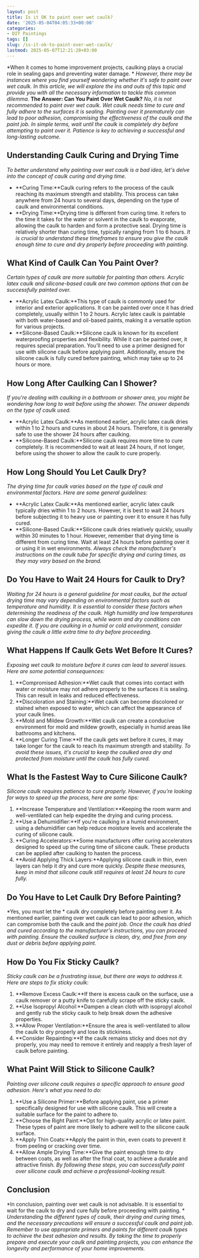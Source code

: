 ```yaml
---
layout: post
title: Is it OK to paint over wet caulk?
date: '2025-05-04T04:05:33+00:00'
categories:
- DIY Paintings
tags: []
slug: /is-it-ok-to-paint-over-wet-caulk/
lastmod: 2025-05-07T12:21:28+03:00
---
```


*When it comes to home improvement projects, caulking plays a crucial role in sealing gaps and preventing water damage. *
*However, there may be instances where you find yourself wondering whether it's safe to paint over wet caulk. In this article, we will explore the ins and outs of this topic and provide you with all the necessary information to tackle this common dilemma.*
**The Answer: Can You Paint Over Wet Caulk?**
*No, it is not recommended to paint over wet caulk. Wet caulk needs time to cure and fully adhere to the surfaces it is sealing. Painting over it prematurely can lead to poor adhesion, compromising the effectiveness of the caulk and the paint job.*
*In simple terms, wait until the caulk is completely dry before attempting to paint over it. Patience is key to achieving a successful and long-lasting outcome.*
## **Understanding Caulk Curing and Drying Time**
*To better understand why painting over wet caulk is a bad idea, let's delve into the concept of caulk curing and drying time.*
- **Curing Time:**Caulk curing refers to the process of the caulk reaching its maximum strength and stability. This process can take anywhere from 24 hours to several days, depending on the type of caulk and environmental conditions.
- **Drying Time:**Drying time is different from curing time. It refers to the time it takes for the water or solvent in the caulk to evaporate, allowing the caulk to harden and form a protective seal. Drying time is relatively shorter than curing time, typically ranging from 1 to 6 hours.
*It is crucial to understand these timeframes to ensure you give the caulk enough time to cure and dry properly before proceeding with painting.*
## **What Kind of Caulk Can You Paint Over?**
*Certain types of caulk are more suitable for painting than others. Acrylic latex caulk and silicone-based caulk are two common options that can be successfully painted over.*
- **Acrylic Latex Caulk:**This type of caulk is commonly used for interior and exterior applications. It can be painted over once it has dried completely, usually within 1 to 2 hours. Acrylic latex caulk is paintable with both water-based and oil-based paints, making it a versatile option for various projects.
- **Silicone-Based Caulk:**Silicone caulk is known for its excellent waterproofing properties and flexibility. While it can be painted over, it requires special preparation. You'll need to use a primer designed for use with silicone caulk before applying paint. Additionally, ensure the silicone caulk is fully cured before painting, which may take up to 24 hours or more.
## **How Long After Caulking Can I Shower?**
*If you're dealing with caulking in a bathroom or shower area, you might be wondering how long to wait before using the shower. The answer depends on the type of caulk used.*
- **Acrylic Latex Caulk:**As mentioned earlier, acrylic latex caulk dries within 1 to 2 hours and cures in about 24 hours. Therefore, it is generally safe to use the shower 24 hours after caulking.
- **Silicone-Based Caulk:**Silicone caulk requires more time to cure completely. It is recommended to wait at least 24 hours, if not longer, before using the shower to allow the caulk to cure properly.
## **How Long Should You Let Caulk Dry?**
*The drying time for caulk varies based on the type of caulk and environmental factors. Here are some general guidelines:*
- **Acrylic Latex Caulk:**As mentioned earlier, acrylic latex caulk typically dries within 1 to 2 hours. However, it is best to wait 24 hours before subjecting it to heavy use or painting over it to ensure it has fully cured.
- **Silicone-Based Caulk:**Silicone caulk dries relatively quickly, usually within 30 minutes to 1 hour. However, remember that drying time is different from curing time. Wait at least 24 hours before painting over it or using it in wet environments.
*Always check the manufacturer's instructions on the caulk tube for specific drying and curing times, as they may vary based on the brand.*
## **Do You Have to Wait 24 Hours for Caulk to Dry?**
*Waiting for 24 hours is a general guideline for most caulks, but the actual drying time may vary depending on environmental factors such as temperature and humidity. It is essential to consider these factors when determining the readiness of the caulk.*
*High humidity and low temperatures can slow down the drying process, while warm and dry conditions can expedite it. If you are caulking in a humid or cold environment, consider giving the caulk a little extra time to dry before proceeding.*
## **What Happens If Caulk Gets Wet Before It Cures?**
*Exposing wet caulk to moisture before it cures can lead to several issues. Here are some potential consequences:*
1. **Compromised Adhesion:**Wet caulk that comes into contact with water or moisture may not adhere properly to the surfaces it is sealing. This can result in leaks and reduced effectiveness.
2. **Discoloration and Staining:**Wet caulk can become discolored or stained when exposed to water, which can affect the appearance of your caulk lines.
3. **Mold and Mildew Growth:**Wet caulk can create a conducive environment for mold and mildew growth, especially in humid areas like bathrooms and kitchens.
4. **Longer Curing Time:**If the caulk gets wet before it cures, it may take longer for the caulk to reach its maximum strength and stability.
*To avoid these issues, it's crucial to keep the caulked area dry and protected from moisture until the caulk has fully cured.*
## **What Is the Fastest Way to Cure Silicone Caulk?**
*Silicone caulk requires patience to cure properly. However, if you're looking for ways to speed up the process, here are some tips:*
1. **Increase Temperature and Ventilation:**Keeping the room warm and well-ventilated can help expedite the drying and curing process.
2. **Use a Dehumidifier:**If you're caulking in a humid environment, using a dehumidifier can help reduce moisture levels and accelerate the curing of silicone caulk.
3. **Curing Accelerators:**Some manufacturers offer curing accelerators designed to speed up the curing time of silicone caulk. These products can be applied after caulking to hasten the process.
4. **Avoid Applying Thick Layers:**Applying silicone caulk in thin, even layers can help it dry and cure more quickly.
*Despite these measures, keep in mind that silicone caulk still requires at least 24 hours to cure fully.*
## **Do You Have to Let Caulk Dry Before Painting?**
*Yes, you must let the *
caulk dry completely before painting over it. As mentioned earlier, painting over wet caulk can lead to poor adhesion, which can compromise both the caulk and the
*paint job.*
*Once the caulk has dried and cured according to the manufacturer's instructions, you can proceed with painting. Ensure the caulked surface is clean, dry, and free from any dust or debris before applying paint.*
## **How Do You Fix Sticky Caulk?**
*Sticky caulk can be a frustrating issue, but there are ways to address it. Here are steps to fix sticky caulk:*
1. **Remove Excess Caulk:**If there is excess caulk on the surface, use a caulk remover or a putty knife to carefully scrape off the sticky caulk.
2. **Use Isopropyl Alcohol:**Dampen a clean cloth with isopropyl alcohol and gently rub the sticky caulk to help break down the adhesive properties.
3. **Allow Proper Ventilation:**Ensure the area is well-ventilated to allow the caulk to dry properly and lose its stickiness.
4. **Consider Repainting:**If the caulk remains sticky and does not dry properly, you may need to remove it entirely and reapply a fresh layer of caulk before painting.
## **What Paint Will Stick to Silicone Caulk?**
*Painting over silicone caulk requires a specific approach to ensure good adhesion. Here's what you need to do:*
1. **Use a Silicone Primer:**Before applying paint, use a primer specifically designed for use with silicone caulk. This will create a suitable surface for the paint to adhere to.
2. **Choose the Right Paint:**Opt for high-quality acrylic or latex paint. These types of paint are more likely to adhere well to the silicone caulk surface.
3. **Apply Thin Coats:**Apply the paint in thin, even coats to prevent it from peeling or cracking over time.
4. **Allow Ample Drying Time:**Give the paint enough time to dry between coats, as well as after the final coat, to achieve a durable and attractive finish.
*By following these steps, you can successfully paint over silicone caulk and achieve a professional-looking result.*
## **Conclusion**
*In conclusion, painting over wet caulk is not advisable. It is essential to wait for the caulk to dry and cure fully before proceeding with painting. *
*Understanding the different types of caulk, their drying and curing times, and the necessary precautions will ensure a successful caulk and paint job. Remember to use appropriate primers and paints for different caulk types to achieve the best adhesion and results.*
*By taking the time to properly prepare and execute your caulk and painting projects, you can enhance the longevity and performance of your home improvements.*
